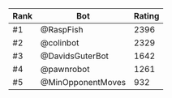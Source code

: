 Rank|Bot|Rating
---|---|---
#1|@RaspFish|2396
#2|@colinbot|2329
#3|@DavidsGuterBot|1642
#4|@pawnrobot|1261
#5|@MinOpponentMoves|932
